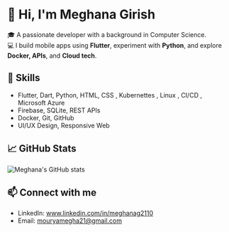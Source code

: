 # 👋 Hi, I'm Meghana Girish

🎓 A passionate developer with a background in Computer Science.  
💻 I build mobile apps using **Flutter**, experiment with **Python**, and explore **Docker, APIs**, and **Cloud tech**.

## 🚀 Skills
- Flutter, Dart, Python, HTML, CSS , Kubernettes , Linux , CI/CD , Microsoft Azure
- Firebase, SQLite, REST APIs
- Docker, Git, GitHub
- UI/UX Design, Responsive Web

## 📈 GitHub Stats
![Meghana's GitHub stats](https://github-readme-stats.vercel.app/api?username=Megh2110&show_icons=true&theme=radical)

## 📫 Connect with me
- LinkedIn: www.linkedin.com/in/meghanag2110
- Email: mouryamegha21@gmail.com

